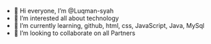 - 👋 Hi everyone, I’m @Luqman-syah
- 👀 I’m interested all about technology
- 🌱 I’m currently learning, github, html, css, JavaScript, Java, MySql
- 💞️ I’m looking to collaborate on all Partners

<!---
Asikpaham/Asikpaham is a ✨ special ✨ repository because its `README.md` (this file) appears on your GitHub profile.
You can click the Preview link to take a look at your changes.
--->
